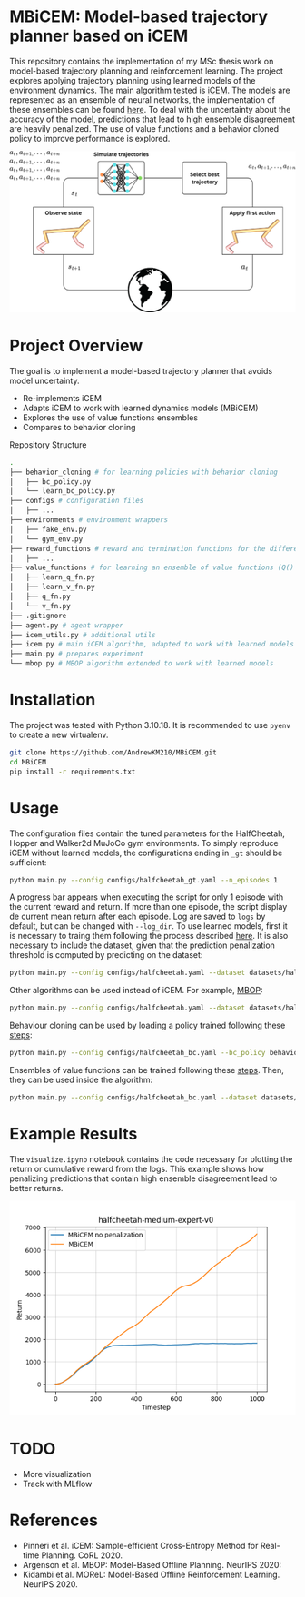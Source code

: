 # MBiCEM: Model-based trajectory planner based on iCEM

This repository contains the implementation of my MSc thesis work on model-based trajectory planning and reinforcement learning.
The project explores applying trajectory planning using learned models of the environment dynamics. The main algorithm tested is [iCEM](https://martius-lab.github.io/iCEM/). The models are represented as an ensemble of neural networks, the implementation of these ensembles can be found [here](https://github.com/AndrewKM210/dynamics-ensembles-rl). To deal with the uncertainty about the accuracy of the model, predictions that lead to high ensemble disagreement are heavily penalized. The use of value functions and a behavior cloned policy to improve performance is explored.

<!-- ![alt](assets/iCEM.png) -->
<p align="center">
  <img src="assets/iCEM.png" alt="MBiCEM diagram" width="700"/>
</p>


# Project Overview

The goal is to implement a model-based trajectory planner that avoids model uncertainty.

- Re-implements iCEM
- Adapts iCEM to work with learned dynamics models (MBiCEM)
- Explores the use of value functions ensembles
- Compares to behavior cloning

Repository Structure
```bash
.
├── behavior_cloning # for learning policies with behavior cloning
│   ├── bc_policy.py
│   └── learn_bc_policy.py
├── configs # configuration files
│   ├── ...
├── environments # environment wrappers
│   ├── fake_env.py
│   └── gym_env.py
├── reward_functions # reward and termination functions for the different environments
│   ├── ...
├── value_functions # for learning an ensemble of value functions (Q() or V())
│   ├── learn_q_fn.py
│   ├── learn_v_fn.py
│   ├── q_fn.py
│   └── v_fn.py
├── .gitignore
├── agent.py # agent wrapper
├── icem_utils.py # additional utils
├── icem.py # main iCEM algorithm, adapted to work with learned models
├── main.py # prepares experiment
└── mbop.py # MBOP algorithm extended to work with learned models
```

# Installation

The project was tested with Python 3.10.18. It is recommended to use ```pyenv``` to create a new virtualenv.

```bash
git clone https://github.com/AndrewKM210/MBiCEM.git
cd MBiCEM
pip install -r requirements.txt

```

# Usage

The configuration files contain the tuned parameters for the HalfCheetah, Hopper and Walker2d MuJoCo gym environments. To simply reproduce iCEM without learned models, the configurations ending in ```_gt``` should be sufficient:
```bash
python main.py --config configs/halfcheetah_gt.yaml --n_episodes 1
```

A progress bar appears when executing the script for only 1 episode with the current reward and return. If more than one episode, the script display de current mean return after each episode. Log are saved to ```logs``` by default, but can be changed with ```--log_dir```. To use learned models, first it is necessary to traing them following the process described [here](https://github.com/AndrewKM210/dynamics-ensembles-rl). It is also necessary to include the dataset, given that the prediction penalization threshold is computed by predicting on the dataset:
```bash
python main.py --config configs/halfcheetah.yaml --dataset datasets/halfcheetah_medium.pkl --model trained_models/halfcheetah.pkl 
```

Other algorithms can be used instead of iCEM. For example, [MBOP](https://arxiv.org/abs/2008.05556):
```bash
python main.py --config configs/halfcheetah.yaml --dataset datasets/halfcheetah_medium.pkl --model trained_models/halfcheetah.pkl --alg alg_mbop
```

Behaviour cloning can be used by loading a policy trained following these [steps](behavior_cloning/README.md):
```bash
python main.py --config configs/halfcheetah_bc.yaml --bc_policy behavior_cloning/halfcheetah.pkl
```

Ensembles of value functions can be trained following these [steps](value_functions/README.md). Then, they can be used inside the algorithm:
```bash
python main.py --config configs/halfcheetah_bc.yaml --dataset datasets/halfcheetah_medium.pkl --model trained_models/halfcheetah.pkl --q_fn value_functions/halcheetah_qfn.pkl
```

# Example Results

The ```visualize.ipynb``` notebook contains the code necessary for plotting the return or cumulative reward from the logs. This example shows how penalizing predictions that contain high ensemble disagreement lead to better returns.

![returns](assets/return.png)

# TODO

- More visualization
- Track with MLflow

# References

- Pinneri et al. iCEM: Sample-efficient Cross-Entropy Method for Real-time Planning. CoRL 2020.
- Argenson et al. MBOP: Model-Based Offline Planning. NeurIPS 2020:
- Kidambi et al. MOReL: Model-Based Offline Reinforcement Learning. NeurIPS 2020.
